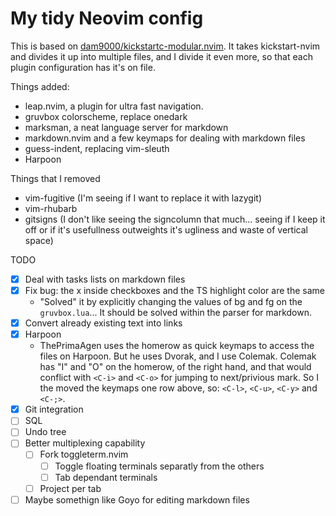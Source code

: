 # My tidy Neovim config

This is based on [dam9000/kickstartc-modular.nvim](https://github.com/dam9000/kickstart-modular.nvim). It takes kickstart-nvim and divides it up into multiple files, and I divide it even more, so that each plugin configuration has it's on file.

Things added:

* leap.nvim, a plugin for ultra fast navigation. 
* gruvbox colorscheme, replace onedark
* marksman, a neat language server for markdown
* markdown.nvim and a few keymaps for dealing with markdown files
* guess-indent, replacing vim-sleuth
* Harpoon

Things that I removed 
* vim-fugitive (I'm seeing if I want to replace it with lazygit)
* vim-rhubarb 
* gitsigns (I don't like seeing the signcolumn that much... seeing if I keep it off or if it's usefullness outweights it's ugliness and waste of vertical space)

TODO

- [x] Deal with tasks lists on markdown files
- [x] Fix bug: the x inside checkboxes and the TS highlight color are the same
	- "Solved" it by explicitly changing the values of bg and fg on the `gruvbox.lua`... It should be solved within the parser for markdown.
- [x] Convert already existing text into links
- [x] Harpoon 
  - ThePrimaAgen uses the homerow as quick keymaps to access the files on Harpoon. But he uses Dvorak, and I use Colemak. Colemak has "I" and "O" on the homerow, of the right hand, and that would conflict with `<C-i>` and `<C-o>` for jumping to next/privious mark. So I the moved the keymaps one row above, so: `<C-l>`, `<C-u>`, `<C-y>` and `<C-;>`.
- [x] Git integration
- [ ] SQL 
- [ ] Undo tree 
- [ ] Better multiplexing capability
  - [ ] Fork toggleterm.nvim
    - [ ] Toggle floating terminals separatly from the others 
    - [ ] Tab dependant terminals
  - [ ] Project per tab
- [ ] Maybe somethign like Goyo for editing markdown files 
